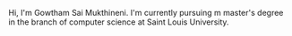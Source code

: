 Hi, I'm Gowtham Sai Mukthineni. I'm currently pursuing m master's degree in the branch of computer science at Saint Louis University.
